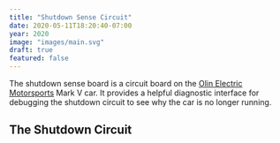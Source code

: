 ```yaml
---
title: "Shutdown Sense Circuit"
date: 2020-05-11T18:20:40-07:00
year: 2020
image: "images/main.svg"
draft: true
featured: false
---
```


The shutdown sense board is a circuit board on the [Olin Electric Motorsports](https://www.olinelectricmotorsports.com) Mark V car. It provides a helpful diagnostic interface for debugging the shutdown circuit to see why the car is no longer running.

## The Shutdown Circuit
